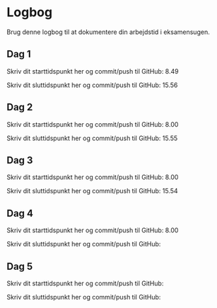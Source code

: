 # Logbog
Brug denne logbog til at dokumentere din arbejdstid i eksamensugen.

## Dag 1
Skriv dit starttidspunkt her og commit/push til GitHub:  8.49

Skriv dit sluttidspunkt her og commit/push til GitHub: 15.56

## Dag 2
Skriv dit starttidspunkt her og commit/push til GitHub: 8.00

Skriv dit sluttidspunkt her og commit/push til GitHub: 15.55

## Dag 3
Skriv dit starttidspunkt her og commit/push til GitHub: 8.00

Skriv dit sluttidspunkt her og commit/push til GitHub: 15.54

## Dag 4
Skriv dit starttidspunkt her og commit/push til GitHub: 8.00

Skriv dit sluttidspunkt her og commit/push til GitHub: 

## Dag 5
Skriv dit starttidspunkt her og commit/push til GitHub: 

Skriv dit sluttidspunkt her og commit/push til GitHub: 
